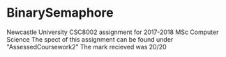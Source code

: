 # BinarySemaphore
Newcastle University CSC8002 assignment for 2017-2018 MSc Computer Science
The spect of this assignment can be found under "AssessedCoursework2"
The mark recieved was 20/20
